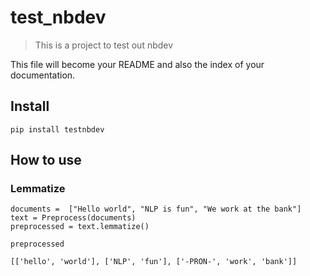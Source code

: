 # test_nbdev
> This is a project to test out nbdev


This file will become your README and also the index of your documentation.

## Install

`pip install testnbdev`

## How to use

### Lemmatize

```
documents =  ["Hello world", "NLP is fun", "We work at the bank"]
text = Preprocess(documents)
preprocessed = text.lemmatize()
```

```
preprocessed
```




    [['hello', 'world'], ['NLP', 'fun'], ['-PRON-', 'work', 'bank']]


